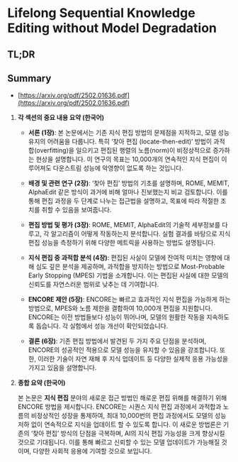 # Lifelong Sequential Knowledge Editing without Model Degradation
## TL;DR
## Summary
- [https://arxiv.org/pdf/2502.01636.pdf](https://arxiv.org/pdf/2502.01636.pdf)

1. **각 섹션의 중요 내용 요약 (한국어)**

   - **서론 (1장)**: 본 논문에서는 기존 지식 편집 방법의 문제점을 지적하고, 모델 성능 유지의 어려움을 다룹니다. 특히 ‘찾아 편집 (locate-then-edit)’ 방법이 과적합(overfitting)을 일으키고 편집된 행렬의 노름(norm)이 비정상적으로 증가하는 현상을 설명합니다. 이 연구의 목표는 10,000개의 연속적인 지식 편집이 이루어져도 다운스트림 성능에 악영향이 없도록 하는 것입니다.

   - **배경 및 관련 연구 (2장)**: ‘찾아 편집’ 방법의 기초를 설명하며, ROME, MEMIT, AlphaEdit 같은 방식이 과거에 비해 얼마나 진보했는지 비교 검토합니다. 이를 통해 편집 과정을 두 단계로 나누는 접근법을 설명하고, 목표에 따라 적절한 조치를 취할 수 있음을 보여줍니다.

   - **편집 방법 및 평가 (3장)**: ROME, MEMIT, AlphaEdit의 기술적 세부정보를 다루고, 각 알고리즘이 어떻게 작동하는지 분석합니다. 실험 결과를 바탕으로 지식 편집 성능을 측정하기 위해 다양한 메트릭을 사용하는 방법도 설명됩니다.

   - **지식 편집 중 과적합 분석 (4장)**: 편집된 사실이 모델에 잔여적 미치는 영향에 대해 심도 깊은 분석을 제공하며, 과적합을 방지하는 방법으로 Most-Probable Early Stopping (MPES) 기법을 소개합니다. 이는 편집된 사실에 대한 모델의 신뢰도를 자연스러운 범위로 낮추는 데 기여합니다.

   - **ENCORE 제안 (5장)**: ENCORE는 빠르고 효과적인 지식 편집을 가능하게 하는 방법으로, MPES와 노름 제한을 결합하여 10,000개 편집을 지원합니다. ENCORE는 이전 방법들보다 성능이 뛰어나며, 모델의 원활한 작동을 지속하도록 돕습니다. 각 실험에서 성능 개선이 확인되었습니다.

   - **결론 (6장)**: 기존 편집 방법에서 발견된 두 가지 주요 단점을 분석하며, ENCORE의 성공적인 적용으로 모델 성능을 유지할 수 있음을 강조합니다. 또한, 이러한 기술이 자연 재해 후 지식 업데이트 등 다양한 실제적 응용 가능성을 가지고 있음을 설명합니다.

2. **종합 요약 (한국어)**

   본 논문은 **지식 편집** 분야의 새로운 접근 방법인 해로운 편집 위해를 해결하기 위해 ENCORE 방법을 제시합니다. ENCORE는 시퀀스 지식 편집 과정에서 과적합과 노름의 비정상적인 성장을 통제하여, 최대 10,000번의 편집 과정에서도 모델의 성능 저하 없이 연속적으로 지식을 업데이트 할 수 있도록 합니다. 이 새로운 방법론은 기존의 ‘찾아 편집’ 방식의 단점을 극복하며, AI의 지식 편집 가능성을 크게 향상시킬 것으로 기대됩니다. 이를 통해 빠르고 신뢰할 수 있는 모델 업데이트가 가능해질 것이며, 다양한 사회적 응용에 기여할 것으로 보입니다.